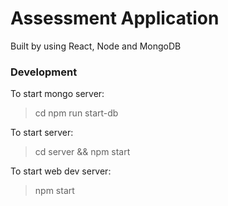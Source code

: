 # Assessment Application 

Built by using React, Node and MongoDB

### Development

To start mongo server:
  > cd npm run start-db
  
To start server:
  > cd server && npm start
  
To start web dev server:
  > npm start
